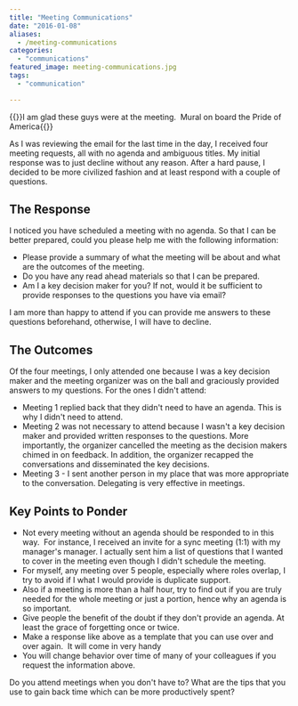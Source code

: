 ```yaml
---
title: "Meeting Communications"
date: "2016-01-08"
aliases:
  - /meeting-communications
categories: 
  - "communications"
featured_image: meeting-communications.jpg
tags: 
  - "communication"

---
```


{{<featuredimage>}}I am glad these guys were at the meeting.  Mural on board the Pride of America{{</featuredimage>}}

As I was reviewing the email for the last time in the day, I received four meeting requests, all with no agenda and ambiguous titles. My initial response was to just decline without any reason. After a hard pause, I decided to be more civilized fashion and at least respond with a couple of questions.

## The Response

I noticed you have scheduled a meeting with no agenda. So that I can be better prepared, could you please help me with the following information:

- Please provide a summary of what the meeting will be about and what are the outcomes of the meeting.
- Do you have any read ahead materials so that I can be prepared.
- Am I a key decision maker for you? If not, would it be sufficient to provide responses to the questions you have via email?

I am more than happy to attend if you can provide me answers to these questions beforehand, otherwise, I will have to decline.

## The Outcomes

Of the four meetings, I only attended one because I was a key decision maker and the meeting organizer was on the ball and graciously provided answers to my questions. For the ones I didn't attend:

- Meeting 1 replied back that they didn't need to have an agenda. This is why I didn't need to attend.
- Meeting 2 was not necessary to attend because I wasn't a key decision maker and provided written responses to the questions. More importantly, the organizer cancelled the meeting as the decision makers chimed in on feedback. In addition, the organizer recapped the conversations and disseminated the key decisions.
- Meeting 3 - I sent another person in my place that was more appropriate to the conversation. Delegating is very effective in meetings.

## Key Points to Ponder

- Not every meeting without an agenda should be responded to in this way.  For instance, I received an invite for a sync meeting (1:1) with my manager's manager. I actually sent him a list of questions that I wanted to cover in the meeting even though I didn't schedule the meeting.
- For myself, any meeting over 5 people, especially where roles overlap, I try to avoid if I what I would provide is duplicate support.
- Also if a meeting is more than a half hour, try to find out if you are truly needed for the whole meeting or just a portion, hence why an agenda is so important.
- Give people the benefit of the doubt if they don't provide an agenda. At least the grace of forgetting once or twice.
- Make a response like above as a template that you can use over and over again.  It will come in very handy
- You will change behavior over time of many of your colleagues if you request the information above.

Do you attend meetings when you don't have to? What are the tips that you use to gain back time which can be more productively spent?
